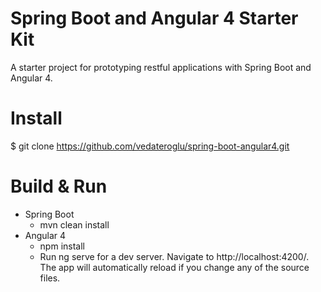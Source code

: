 #  Spring Boot and Angular 4 Starter Kit

A starter project for prototyping restful applications with Spring Boot and Angular 4.

# Install
$ git clone https://github.com/vedateroglu/spring-boot-angular4.git

# Build & Run

* Spring Boot
  - mvn clean install
* Angular 4
  - npm install
  - Run ng serve for a dev server. Navigate to http://localhost:4200/. The app will automatically reload if you change any of the source files.
